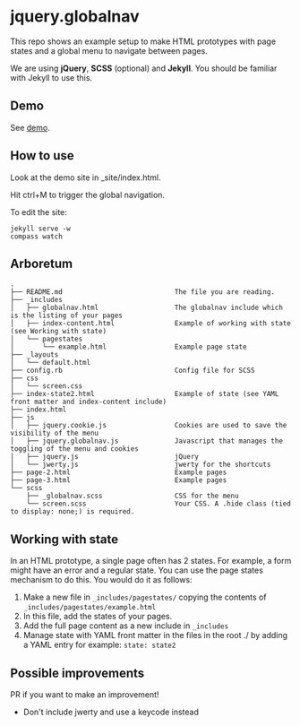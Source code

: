 jquery.globalnav
================

This repo shows an example setup to make HTML prototypes with page states and a global menu to navigate between pages.

We are using **jQuery**, **SCSS** (optional) and **Jekyll**. You should be familiar with Jekyll to use this.

Demo
----

See [demo](http://wolfslittlestore.be/jquery.jekyll.globalnav).

How to use
----------

Look at the demo site in _site/index.html.

Hit ctrl+M to trigger the global navigation.

To edit the site:

    jekyll serve -w
    compass watch

Arboretum
---------

    .                                        
    ├── README.md                            The file you are reading.
    ├── _includes                            
    │   ├── globalnav.html                   The globalnav include which is the listing of your pages
    │   ├── index-content.html               Example of working with state (see Working with state)
    │   └── pagestates                       
    │       └── example.html                 Example page state
    ├── _layouts                             
    │   └── default.html                     
    ├── config.rb                            Config file for SCSS
    ├── css
    │   └── screen.css
    ├── index-state2.html                    Example of state (see YAML front matter and index-content include)
    ├── index.html
    ├── js
    │   ├── jquery.cookie.js                 Cookies are used to save the visibility of the menu
    │   ├── jquery.globalnav.js              Javascript that manages the toggling of the menu and cookies
    │   ├── jquery.js                        jQuery
    │   └── jwerty.js                        jwerty for the shortcuts
    ├── page-2.html                          Example pages
    ├── page-3.html                          Example pages
    └── scss
        ├── _globalnav.scss                  CSS for the menu
        └── screen.scss                      Your CSS. A .hide class (tied to display: none;) is required.

Working with state
------------------

In an HTML prototype, a single page often has 2 states. For example, a form might have an error and a regular state. You can use the page states mechanism to do this. You would do it as follows:

1. Make a new file in `_includes/pagestates/` copying the contents of `_includes/pagestates/example.html`
2. In this file, add the states of your pages.
3. Add the full page content as a new include in `_includes`
4. Manage state with YAML front matter in the files in the root ./ by adding a YAML entry for example: `state: state2`

Possible improvements
---------------------

PR if you want to make an improvement!

* Don't include jwerty and use a keycode instead
